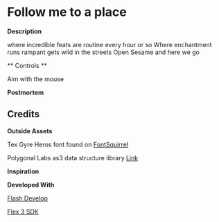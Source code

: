 # Follow me to a place

**Description**

where incredible feats
are routine every hour or so
Where enchantment runs rampant
gets wild in the streets
Open Sesame and here we go

** Controls **

Aim with the mouse


**Postmortem**


## Credits

**Outside Assets**

Tex Gyre Heros font found on [FontSquirrel](http://www.fontsquirrel.com/fonts/TeX-Gyre-Heros)

Polygonal Labs as3 data structure library [Link](http://code.google.com/p/polygonal/wiki/DataStructures)


**Inspiration**



**Developed With**

[Flash Develop](http://www.flashdevelop.org/wikidocs/index.php?title=Main_Page)

[Flex 3 SDK](http://opensource.adobe.com/wiki/display/flexsdk/Download+Flex+3)
